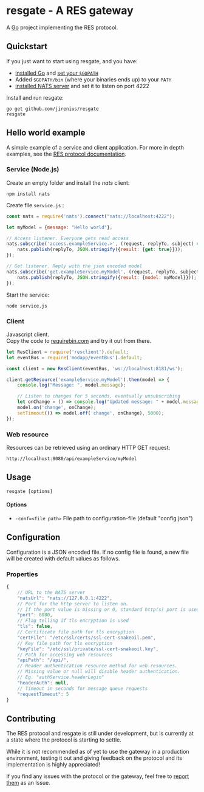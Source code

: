 # resgate - A RES gateway
A [Go](http://golang.org) project implementing the RES protocol.

## Quickstart

If you just want to start using resgate, and you have:
* [installed Go](https://golang.org/doc/install) and [set your `$GOPATH`](https://golang.org/cmd/go/#GOPATH_environment_variable)
* Added `$GOPATH/bin` (where your binaries ends up) to your `PATH`
* [installed NATS server](https://nats.io/download/nats-io/gnatsd/) and set it to listen on port 4222

Install and run resgate:

```
go get github.com/jirenius/resgate
resgate
```

## Hello world example

A simple example of a service and client application. For more in depth examples, see the [RES protocol documentation](https://github.com/jirenius/resgate/blob/master/resprotocol.md).

### Service (Node.js)

Create an empty folder and install the *nats* client:

```
npm install nats
```

Create file `service.js` :

```javascript
const nats = require('nats').connect("nats://localhost:4222");

let myModel = {message: "Hello world"};

// Access listener. Everyone gets read access
nats.subscribe('access.exampleService.>', (request, replyTo, subject) => {
	nats.publish(replyTo, JSON.stringify({result: {get: true}}));
});

// Get listener. Reply with the json encoded model
nats.subscribe('get.exampleService.myModel', (request, replyTo, subject) => {
	nats.publish(replyTo, JSON.stringify({result: {model: myModel}}));
});
```

Start the service:

```
node service.js
```

### Client

Javascript client.  
Copy the code to [requirebin.com](http://requirebin.com/) and try it out from there.

```javascript
let ResClient = require('resclient').default;
let eventBus = require('modapp/eventBus').default;

const client = new ResClient(eventBus, 'ws://localhost:8181/ws');

client.getResource('exampleService.myModel').then(model => {
	console.log("Message: ", model.message);

	// Listen to changes for 5 seconds, eventually unsubscribing
	let onChange = () => console.log("Updated message: " + model.message);
	model.on('change', onChange);
	setTimeout(() => model.off('change', onChange), 5000);
});
```

### Web  resource

Resources can be retrieved using an ordinary HTTP GET request:

```
http://localhost:8080/api/exampleService/myModel
```

## Usage
```
resgate [options]
```
#### Options
- `-conf=<file path>` File path to configuration-file (default "config.json")

## Configuration
Configuration is a JSON encoded file. If no config file is found, a new file will be created with default values as follows.

### Properties

```javascript
{
	// URL to the NATS server
	"natsUrl": "nats://127.0.0.1:4222",
	// Port for the http server to listen on.
	// If the port value is missing or 0, standard http(s) port is used.
	"port": 8080,
	// Flag telling if tls encryption is used
	"tls": false,
	// Certificate file path for tls encryption
	"certFile": "/etc/ssl/certs/ssl-cert-snakeoil.pem",
	// Key file path for tls encryption
	"keyFile": "/etc/ssl/private/ssl-cert-snakeoil.key",
	// Path for accessing web resources
	"apiPath": "/api/",
	// Header authentication resource method for web resources.
	// Missing value or null will disable header authentication.
	// Eg. "authService.headerLogin"
	"headerAuth": null,
	// Timeout in seconds for message queue requests
	"requestTimeout": 5
}
```

## Contributing

The RES protocol and resgate is still under development, but is currently at a state where the protocol is starting to settle.

While it is not recommended as of yet to use the gateway in a production environment, testing it out and giving feedback on the protocol and its implementation is highly appreciated!

If you find any issues with the protocol or the gateway, feel free to [report them](https://github.com/jirenius/resgate/issues/new) as an Issue.
